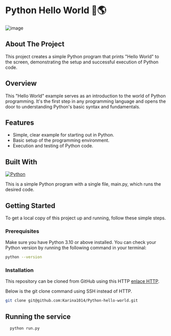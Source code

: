 # Python Hello World 🐍🌎
![image](https://github.com/user-attachments/assets/c5d4deab-8396-405d-928a-33b649151643)


## About The Project

This project creates a simple Python program that prints "Hello World" to the screen, demonstrating the setup and successful execution of Python code.

## Overview

This "Hello World" example serves as an introduction to the world of Python programming. It's the first step in any programming language and opens the door to understanding Python's basic syntax and fundamentals.

## Features
- Simple, clear example for starting out in Python.
- Basic setup of the programming environment.
- Execution and testing of Python code.

## Built With

[![Python](https://img.shields.io/badge/Python-3.9+-yellow?style=for-the-badge&logo=python&logoColor=white&labelColor=101010)](https://python.org)


This is a simple Python program with a single file, main.py, which runs the desired code.

<!-- GETTING STARTED -->
## Getting Started

To get a local copy of this project up and running, follow these simple steps.

### Prerequisites
Make sure you have Python 3.10 or above installed. You can check your Python version by running the following command in your terminal:

```sh
python --version
```
### Installation

This repository can be cloned from GitHub using this HTTP  [enlace HTTP](https://github.com/Karina1014/Python-hello-world.git). 

Below is the git clone command using SSH instead of HTTP.

```sh
git clone git@github.com:Karina1014/Python-hello-world.git
```
## Running the service

  ```sh
    python run.py
   ```



